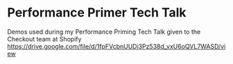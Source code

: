 # Performance Primer Tech Talk
Demos used during my Performance Priming Tech Talk given to the Checkout team at Shopify https://drive.google.com/file/d/1fpFVcbnUUDi3Pz538d_vxU6oQVL7WASD/view
